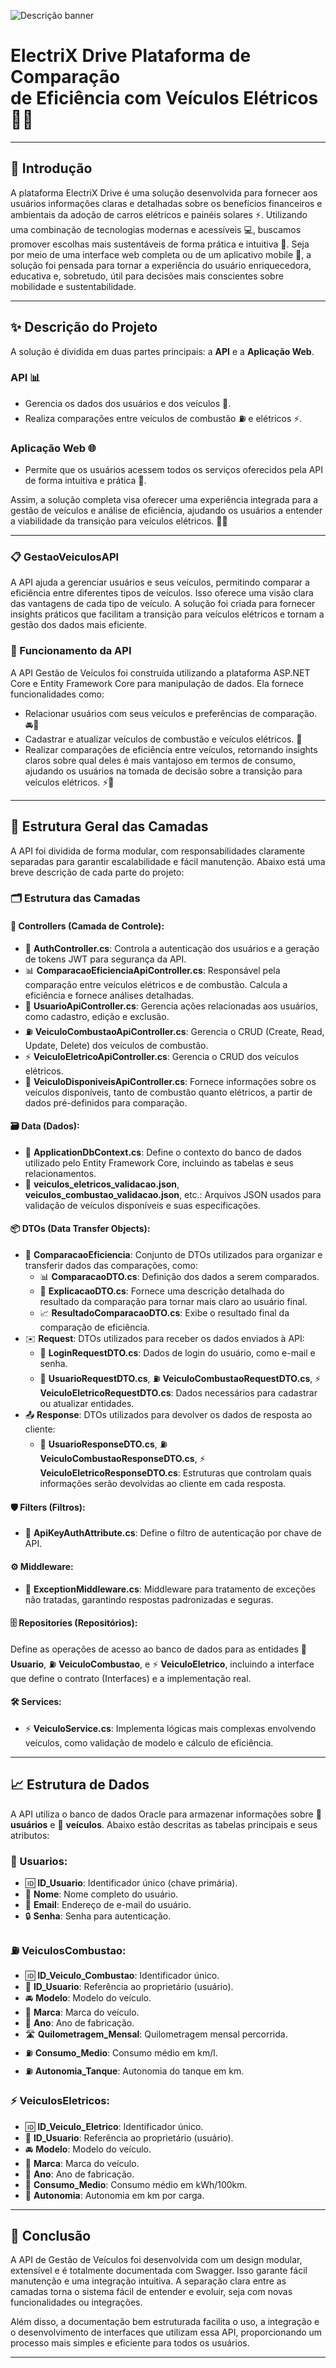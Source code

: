 ![Descrição banner](https://github.com/user-attachments/assets/fd23aae5-3758-4cd8-9b38-4abbf9e8b845)

# **ElectriX Drive Plataforma de Comparação <br> de Eficiência com Veículos Elétricos** 🚗💡

---

## 📄 **Introdução**

A plataforma ElectriX Drive é uma solução desenvolvida para fornecer aos usuários informações claras e detalhadas sobre os benefícios financeiros e ambientais da adoção de carros elétricos e painéis solares ⚡. Utilizando uma combinação de tecnologias modernas e acessíveis 💻, buscamos promover escolhas mais sustentáveis de forma prática e intuitiva 🌱. Seja por meio de uma interface web completa ou de um aplicativo mobile 📱, a solução foi pensada para tornar a experiência do usuário enriquecedora, educativa e, sobretudo, útil para decisões mais conscientes sobre mobilidade e sustentabilidade.

---

## ✨ **Descrição do Projeto**

A solução é dividida em duas partes principais: a **API** e a **Aplicação Web**.

### API 📊
- Gerencia os dados dos usuários e dos veículos 🚗.
- Realiza comparações entre veículos de combustão ⛽ e elétricos ⚡.

### Aplicação Web 🌐
- Permite que os usuários acessem todos os serviços oferecidos pela API de forma intuitiva e prática 📱.

Assim, a solução completa visa oferecer uma experiência integrada para a gestão de veículos e análise de eficiência, ajudando os usuários a entender a viabilidade da transição para veículos elétricos. 🚗💡

---

### 📋 GestaoVeiculosAPI

A API ajuda a gerenciar usuários e seus veículos, permitindo comparar a eficiência entre diferentes tipos de veículos. Isso oferece uma visão clara das vantagens de cada tipo de veículo. A solução foi criada para fornecer insights práticos que facilitam a transição para veículos elétricos e tornam a gestão dos dados mais eficiente.

### 🚀 Funcionamento da API

A API Gestão de Veículos foi construída utilizando a plataforma ASP.NET Core e Entity Framework Core para manipulação de dados. Ela fornece funcionalidades como:

- Relacionar usuários com seus veículos e preferências de comparação. 🚘👥
- Cadastrar e atualizar veículos de combustão e veículos elétricos. 🔄
- Realizar comparações de eficiência entre veículos, retornando insights claros sobre qual deles é mais vantajoso em termos de consumo, ajudando os usuários na tomada de decisão sobre a transição para veículos elétricos. ⚡🔋

---

## 📑 Estrutura Geral das Camadas

A API foi dividida de forma modular, com responsabilidades claramente separadas para garantir escalabilidade e fácil manutenção. Abaixo está uma breve descrição de cada parte do projeto:

### 🗂️ Estrutura das Camadas

#### 📂 Controllers (Camada de Controle):

- 🔑 **AuthController.cs**: Controla a autenticação dos usuários e a geração de tokens JWT para segurança da API.
- 📊 **ComparacaoEficienciaApiController.cs**: Responsável pela comparação entre veículos elétricos e de combustão. Calcula a eficiência e fornece análises detalhadas.
- 👤 **UsuarioApiController.cs**: Gerencia ações relacionadas aos usuários, como cadastro, edição e exclusão.
- ⛽ **VeiculoCombustaoApiController.cs**: Gerencia o CRUD (Create, Read, Update, Delete) dos veículos de combustão.
- ⚡ **VeiculoEletricoApiController.cs**: Gerencia o CRUD dos veículos elétricos.
- 🚙 **VeiculoDisponiveisApiController.cs**: Fornece informações sobre os veículos disponíveis, tanto de combustão quanto elétricos, a partir de dados pré-definidos para comparação.

#### 🗃️ Data (Dados):

- 📄 **ApplicationDbContext.cs**: Define o contexto do banco de dados utilizado pelo Entity Framework Core, incluindo as tabelas e seus relacionamentos.
- 📁 **veiculos_eletricos_validacao.json**, **veiculos_combustao_validacao.json**, etc.: Arquivos JSON usados para validação de veículos disponíveis e suas especificações.

#### 📦 DTOs (Data Transfer Objects):

- 🔄 **ComparacaoEficiencia**: Conjunto de DTOs utilizados para organizar e transferir dados das comparações, como:
  - 📊 **ComparacaoDTO.cs**: Definição dos dados a serem comparados.
  - 📝 **ExplicacaoDTO.cs**: Fornece uma descrição detalhada do resultado da comparação para tornar mais claro ao usuário final.
  - 📈 **ResultadoComparacaoDTO.cs**: Exibe o resultado final da comparação de eficiência.
- ✉️ **Request**: DTOs utilizados para receber os dados enviados à API:
  - 🔐 **LoginRequestDTO.cs**: Dados de login do usuário, como e-mail e senha.
  - 👤 **UsuarioRequestDTO.cs**, ⛽ **VeiculoCombustaoRequestDTO.cs**, ⚡ **VeiculoEletricoRequestDTO.cs**: Dados necessários para cadastrar ou atualizar entidades.
- 📤 **Response**: DTOs utilizados para devolver os dados de resposta ao cliente:
  - 👤 **UsuarioResponseDTO.cs**, ⛽ **VeiculoCombustaoResponseDTO.cs**, ⚡ **VeiculoEletricoResponseDTO.cs**: Estruturas que controlam quais informações serão devolvidas ao cliente em cada resposta.

#### 🛡️ Filters (Filtros):

- 🔑 **ApiKeyAuthAttribute.cs**: Define o filtro de autenticação por chave de API.

#### ⚙️ Middleware:

- 🚨 **ExceptionMiddleware.cs**: Middleware para tratamento de exceções não tratadas, garantindo respostas padronizadas e seguras.

#### 🗄️ Repositories (Repositórios):

Define as operações de acesso ao banco de dados para as entidades 👤 **Usuario**, ⛽ **VeiculoCombustao**, e ⚡ **VeiculoEletrico**, incluindo a interface que define o contrato (Interfaces) e a implementação real.

#### 🛠️ Services:

- ⚡ **VeiculoService.cs**: Implementa lógicas mais complexas envolvendo veículos, como validação de modelo e cálculo de eficiência.

---

## 📈 Estrutura de Dados

A API utiliza o banco de dados Oracle para armazenar informações sobre 👤 **usuários** e 🚗 **veículos**. Abaixo estão descritas as tabelas principais e seus atributos:

### 👤 Usuarios:

- 🆔 **ID_Usuario**: Identificador único (chave primária).
- 📛 **Nome**: Nome completo do usuário.
- 📧 **Email**: Endereço de e-mail do usuário.
- 🔒 **Senha**: Senha para autenticação.

### ⛽ VeiculosCombustao:

- 🆔 **ID_Veiculo_Combustao**: Identificador único.
- 👤 **ID_Usuario**: Referência ao proprietário (usuário).
- 🚘 **Modelo**: Modelo do veículo.
- 🏢 **Marca**: Marca do veículo.
- 📅 **Ano**: Ano de fabricação.
- 🛣️ **Quilometragem_Mensal**: Quilometragem mensal percorrida.
- ⛽ **Consumo_Medio**: Consumo médio em km/l.
- ⛽ **Autonomia_Tanque**: Autonomia do tanque em km.

### ⚡ VeiculosEletricos:

- 🆔 **ID_Veiculo_Eletrico**: Identificador único.
- 👤 **ID_Usuario**: Referência ao proprietário (usuário).
- 🚘 **Modelo**: Modelo do veículo.
- 🏢 **Marca**: Marca do veículo.
- 📅 **Ano**: Ano de fabricação.
- 🔋 **Consumo_Medio**: Consumo médio em kWh/100km.
- 🔋 **Autonomia**: Autonomia em km por carga.

---

## 📏 Conclusão

A API de Gestão de Veículos foi desenvolvida com um design modular, extensível e é totalmente documentada com Swagger. Isso garante fácil manutenção e uma integração intuitiva. A separação clara entre as camadas torna o sistema fácil de entender e evoluir, seja com novas funcionalidades ou integrações.

Além disso, a documentação bem estruturada facilita o uso, a integração e o desenvolvimento de interfaces que utilizam essa API, proporcionando um processo mais simples e eficiente para todos os usuários.

---
